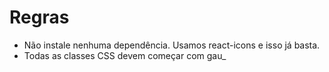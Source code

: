 # Regras

- Não instale nenhuma dependência. Usamos react-icons e isso já basta.
- Todas as classes CSS devem começar com gau_

